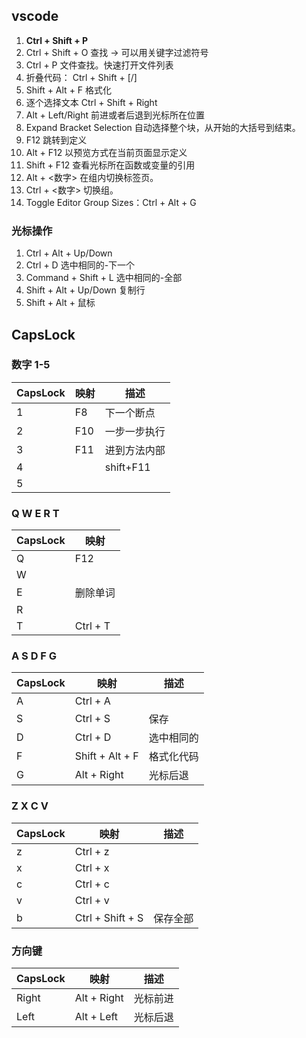 ## vscode

1. **Ctrl + Shift + P**
2. Ctrl + Shift + O 查找 → 可以用关键字过滤符号
3. Ctrl + P 文件查找。快速打开文件列表
4. 折叠代码： Ctrl + Shift + [/]
5. Shift + Alt + F 格式化
6. 逐个选择文本 Ctrl + Shift + Right
7. Alt + Left/Right 前进或者后退到光标所在位置
8. Expand Bracket Selection 自动选择整个块，从开始的大括号到结束。
9.  F12 跳转到定义
10. Alt + F12 以预览方式在当前页面显示定义
11. Shift + F12 查看光标所在函数或变量的引用
12. Alt + <数字> 在组内切换标签页。
13. Ctrl + <数字> 切换组。
14. Toggle Editor Group Sizes：Ctrl + Alt + G
### 光标操作

1.  Ctrl + Alt + Up/Down
2.  Ctrl + D 选中相同的-下一个
3.  Command + Shift +  L  选中相同的-全部
4.  Shift + Alt + Up/Down 复制行
5.  Shift + Alt + 鼠标

## CapsLock

### 数字 1-5

| CapsLock | 映射 | 描述         |
| -------- | ---- | ------------ |
| 1        | F8   | 下一个断点     |
| 2        | F10  | 一步一步执行 |
| 3        | F11  | 进到方法内部 |
| 4        |      | shift+F11    |
| 5        |      |              |

### Q W E R T

| CapsLock | 映射     |
| -------- | -------- |
| Q        | F12      |
| W        |          |
| E        | 删除单词 |
| R        |          |
| T        | Ctrl + T |

### A S D F G

| CapsLock | 映射            | 描述       |
| -------- | --------------- | ---------- |
| A        | Ctrl + A        |            |
| S        | Ctrl + S        | 保存       |
| D        | Ctrl + D        | 选中相同的 |
| F        | Shift + Alt + F | 格式化代码 |
| G        | Alt + Right     | 光标后退   |

### Z X C V

| CapsLock | 映射             | 描述     |
| -------- | ---------------- | -------- |
| z        | Ctrl + z         |          |
| x        | Ctrl + x         |          |
| c        | Ctrl + c         |          |
| v        | Ctrl + v         |          |
| b        | Ctrl + Shift + S | 保存全部 |

### 方向键

| CapsLock | 映射        | 描述     |
| -------- | ----------- | -------- |
| Right    | Alt + Right | 光标前进 |
| Left     | Alt + Left  | 光标后退 |
